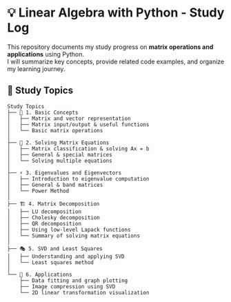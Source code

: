 # 💡 Linear Algebra with Python - Study Log

This repository documents my study progress on **matrix operations and applications** using Python.  
I will summarize key concepts, provide related code examples, and organize my learning journey.

## 📂 Study Topics

```plaintext
Study Topics
├── 🏁 1. Basic Concepts
│   ├── Matrix and vector representation
│   ├── Matrix input/output & useful functions
│   └── Basic matrix operations
│
├── 🔢 2. Solving Matrix Equations
│   ├── Matrix classification & solving Ax = b
│   ├── General & special matrices
│   └── Solving multiple equations
│
├── ⚡ 3. Eigenvalues and Eigenvectors
│   ├── Introduction to eigenvalue computation
│   ├── General & band matrices
│   └── Power Method
│
├── 🏗 4. Matrix Decomposition
│   ├── LU decomposition
│   ├── Cholesky decomposition
│   ├── QR decomposition
│   ├── Using low-level Lapack functions
│   └── Summary of solving matrix equations
│
├── 🎭 5. SVD and Least Squares
│   ├── Understanding and applying SVD
│   └── Least squares method
│
└── 🔬 6. Applications
    ├── Data fitting and graph plotting
    ├── Image compression using SVD
    └── 2D linear transformation visualization

